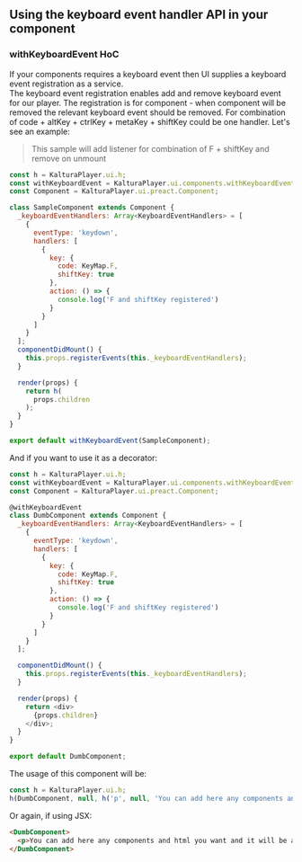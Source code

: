 ## Using the keyboard event handler API in your component

### withKeyboardEvent HoC

If your components requires a keyboard event then UI supplies a keyboard event registration as a service.  
The keyboard event registration enables add and remove keyboard event for our player.
The registration is for component - when component will be removed the relevant keyboard event should be removed.
For combination of code + altKey + ctrlKey + metaKey + shiftKey could be one handler.
Let's see an example:

> This sample will add listener for combination of F + shiftKey and remove on unmount

```javascript
const h = KalturaPlayer.ui.h;
const withKeyboardEvent = KalturaPlayer.ui.components.withKeyboardEvent;
const Component = KalturaPlayer.ui.preact.Component;

class SampleComponent extends Component {
  _keyboardEventHandlers: Array<KeyboardEventHandlers> = [
    {
      eventType: 'keydown',
      handlers: [
        {
          key: {
            code: KeyMap.F,
            shiftKey: true
          },
          action: () => {
            console.log('F and shiftKey registered')
          }
        }
      ]
    }
  ];
  componentDidMount() {
    this.props.registerEvents(this._keyboardEventHandlers);
  }

  render(props) {
    return h(
      props.children
    );
  }
}

export default withKeyboardEvent(SampleComponent);
```

And if you want to use it as a decorator:

```javascript
const h = KalturaPlayer.ui.h;
const withKeyboardEvent = KalturaPlayer.ui.components.withKeyboardEvent;
const Component = KalturaPlayer.ui.preact.Component;

@withKeyboardEvent
class DumbComponent extends Component {
  _keyboardEventHandlers: Array<KeyboardEventHandlers> = [
    {
      eventType: 'keydown',
      handlers: [
        {
          key: {
            code: KeyMap.F,
            shiftKey: true
          },
          action: () => {
            console.log('F and shiftKey registered')
          }
        }
      ]
    }
  ];

  componentDidMount() {
    this.props.registerEvents(this._keyboardEventHandlers);
  }

  render(props) {
    return <div>
      {props.children}
    </div>;
  }
}

export default DumbComponent;
```

The usage of this component will be:

```javascript
const h = KalturaPlayer.ui.h;
h(DumbComponent, null, h('p', null, 'You can add here any components and html you want and it will be appended to the DumbComponent'));
```

Or again, if using JSX:

```html
<DumbComponent>
  <p>You can add here any components and html you want and it will be appended to the DumbComponent</p>
</DumbComponent>
```
